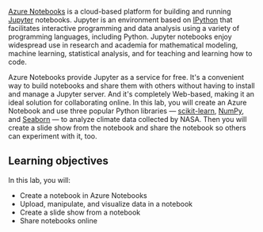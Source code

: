 [Azure Notebooks](https://notebooks.azure.com/) is a cloud-based platform for building and running [Jupyter](http://jupyter.org/) notebooks. Jupyter is an environment based on [IPython](https://ipython.org/) that facilitates interactive programming and data analysis using a variety of programming languages, including Python. Jupyter notebooks enjoy widespread use in research and academia for mathematical modeling, machine learning, statistical analysis, and for teaching and learning how to code.

Azure Notebooks provide Jupyter as a service for free. It's a convenient way to build notebooks and share them with others without having to install and manage a Jupyter server. And it's completely Web-based, making it an ideal solution for collaborating online. In this lab, you will create an Azure Notebook and use three popular Python libraries — [scikit-learn](http://scikit-learn.org/stable/index.html), [NumPy](http://www.numpy.org/), and [Seaborn](https://seaborn.pydata.org/) — to analyze climate data collected by NASA. Then you will create a slide show from the notebook and share the notebook so others can experiment with it, too.

## Learning objectives

In this lab, you will:

- Create a notebook in Azure Notebooks
- Upload, manipulate, and visualize data in a notebook
- Create a slide show from a notebook
- Share notebooks online
